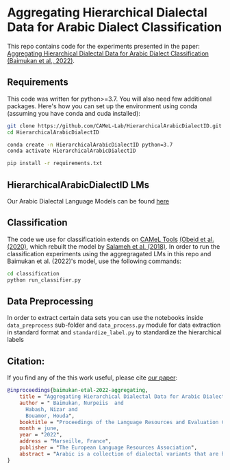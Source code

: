 # Aggregating Hierarchical Dialectal Data for Arabic Dialect  Classification

This repo contains code for the experiments presented in the paper: [Aggregating Hierarchical Dialectal Data for Arabic Dialect Classification (Baimukan et al., 2022)]().

## Requirements

This code was written for python>=3.7. You will also need few additional packages. Here's how you can set up the environment using conda (assuming you have conda and cuda installed):

```bash
git clone https://github.com/CAMeL-Lab/HierarchicalArabicDialectID.git
cd HierarchicalArabicDialectID

conda create -n HierarchicalArabicDialectID python=3.7
conda activate HierarchicalArabicDialectID

pip install -r requirements.txt


```

## HierarchicalArabicDialectID LMs

Our Arabic Dialectal Language Models can be found [here](https://drive.google.com/drive/folders/1-_uZnl8LamZO9RPYguJJOywJTvJtWUyg?usp=sharing)


## Classification

The code we use for classificatioin extends on [CAMeL Tools](https://github.com/CAMeL-Lab/camel_tools) [(Obeid et al. (2020)](https://aclanthology.org/2020.lrec-1.868v2.pdf), which rebuilt the model by [Salameh et al. (2018)](https://aclanthology.org/C18-1113/).
In order to run the classification experiments using the aggregragated LMs in this repo and Baimukan et al. (2022)'s model, use the following commands:

```bash
cd classification
python run_classifier.py
```

## Data Preprocessing

In order to extract certain data sets you can use the notebooks inside `data_preprocess` sub-folder and `data_process.py` module for data extraction in standard format and  `standardize_label.py` to standardize the hierarchical labels


## Citation:

If you find any of the this work useful, please cite [our paper]():
```bibtex
@inproceedings{baimukan-etal-2022-aggregating,
    title = "Aggregating Hierarchical Dialectal Data for Arabic Dialect  Classification",
    author = " Baimukan, Nurpeiis  and
      Habash, Nizar and 
      Bouamor, Houda",
    booktitle = "Proceedings of the Language Resources and Evaluation Conference (LREC)",
    month = june,
    year = "2022",
    address = "Marseille, France",
    publisher = "The European Language Resources Association",
    abstract = "Arabic is a collection of dialectal variants that are historically related but significantly different. These differences can be seen across regions, countries, and even cities in the same countries.  Previous work on Arabic Dialect Processing tasks has focused mainly on improving their performance at a particular dialect level (i.e. region, country, and/or city) using dialect-specific resources. In this paper, we present the first effort aiming at defining a standard unified hierarchical schema for dialectal Arabic labeling. This schema could be used to facilitate the use of these datasets in a joint manner. We explore fine-grained Classification of Arabic Dialects using the aggregated dialectal data from different levels and different sources.",
}
```
